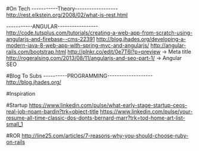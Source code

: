 #On Tech
-----------Theory------------------
http://rest.elkstein.org/2008/02/what-is-rest.html

-----------ANGULAR-----------------
http://code.tutsplus.com/tutorials/creating-a-web-app-from-scratch-using-angularjs-and-firebase--cms-22391
http://blog.jhades.org/developing-a-modern-java-8-web-app-with-spring-mvc-and-angularjs/
http://angular-rails.com/bootstrap.html
http://plnkr.co/edit/0e7T6l?p=preview -> Meta title
http://rogeralsing.com/2013/08/11/angularjs-and-seo-part-1/ -> Angular SEO

#Blog To Subs
----------PROGRAMMING-------------------
http://blog.jhades.org/

#Inspiration

#Startup
https://www.linkedin.com/pulse/what-early-stage-startup-ceos-real-job-noam-bardin?trk=object-title
https://www.linkedin.com/pulse/your-resume-all-time-classic-dos-donts-bernard-marr?trk=tod-home-art-list-small_1

#ROR
http://line25.com/articles/7-reasons-why-you-should-choose-ruby-on-rails